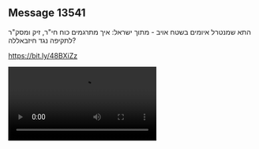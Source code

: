 ## Message 13541

התא שמנטרל איומים בשטח אויב - מתוך ישראל:
איך מתרגמים כוח חי"ר, זיק ומסק"ר לתקיפה נגד חיזבאללה?

https://bit.ly/48BXiZz

![Video](13541/13541_media.mp4)
